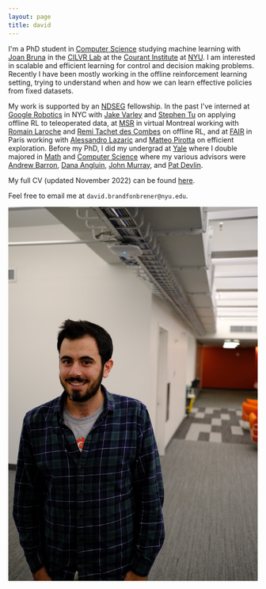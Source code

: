 ```yaml
---
layout: page
title: david
---
```


I'm a PhD student in [Computer Science](https://cs.nyu.edu/home/index.html) studying machine learning with [Joan Bruna](https://cims.nyu.edu/~bruna/) in the [CILVR Lab](https://wp.nyu.edu/cilvr/) at the [Courant Institute](https://cims.nyu.edu/) at [NYU](https://www.nyu.edu/). I am interested in scalable and efficient learning for control and decision making problems. Recently I have been mostly working in the offline reinforcement learning setting, trying to understand when and how we can learn effective policies from fixed datasets.

My work is supported by an [NDSEG](https://www.ndsegfellowships.org/) fellowship. In the past I've interned at [Google Robotics](https://research.google/teams/brain/robotics/) in NYC with [Jake Varley](https://scholar.google.com/citations?user=UJcm1MoAAAAJ&hl=en) and [Stephen Tu](https://stephentu.github.io/) on applying offline RL to teleoperated data, at [MSR](https://www.microsoft.com/en-us/research/lab/microsoft-research-montreal/) in virtual Montreal working with [Romain Laroche](https://www.microsoft.com/en-us/research/people/rolaroch/) and [Remi Tachet des Combes](https://www.microsoft.com/en-us/research/people/retachet/) on offline RL, and at [FAIR](https://research.fb.com/category/facebook-ai-research/) in Paris working with [Alessandro Lazaric](https://scholar.google.com/citations?user=6JZ3R6wAAAAJ&hl=en) and [Matteo Pirotta](https://teopir.github.io/) on efficient exploration. Before my PhD, I did my undergrad at [Yale](https://www.yale.edu/) where I double majored in [Math](https://math.yale.edu/) and [Computer Science](https://cpsc.yale.edu/) where my various advisors were [Andrew Barron](http://www.stat.yale.edu/~arb4/), [Dana Angluin](https://cpsc.yale.edu/people/dana-angluin), [John Murray](https://johndmurray.org/), and [Pat Devlin](https://math.yale.edu/people/patrick-devlin).

My full CV (updated November 2022) can be found [here](assets/cv.pdf).

Feel free to email me at ```david.brandfonbrener@nyu.edu```.

![me in lab](assets/img/headshot.JPG)
